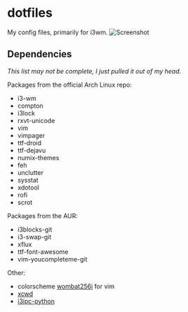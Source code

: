 # dotfiles
My config files, primarily for i3wm.
![Screenshot](http://i.imgur.com/Iej53cA.jpg)

## Dependencies
*This list may not be complete, I just pulled it out of my head.*

Packages from the official Arch Linux repo:
- i3-wm
- compton
- i3lock
- rxvt-unicode
- vim
- vimpager
- ttf-droid
- ttf-dejavu
- numix-themes
- feh
- unclutter
- sysstat
- xdotool
- rofi
- scrot

Packages from the AUR:
- i3blocks-git
- i3-swap-git
- xflux
- ttf-font-awesome
- vim-youcompleteme-git


Other:
- colorscheme [wombat256i](https://github.com/dsolstad/vim-wombat256i) for vim
- [xcwd](https://github.com/schischi/xcwd)
- [i3ipc-python](https://github.com/acrisci/i3ipc-python)
